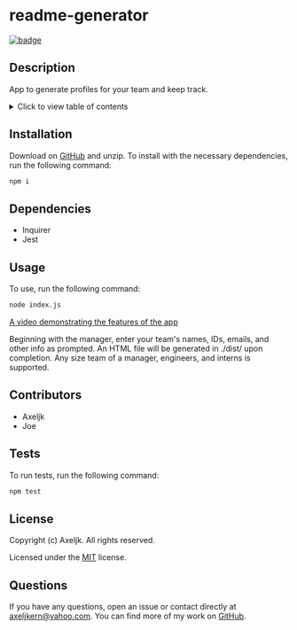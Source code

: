# readme-generator

[![badge](https://img.shields.io/github/license/Axeljk/uw_m10_team)](https://github.com/Axeljk/uw_m10_team/blob/main/LICENSE)

## Description
App to generate profiles for your team and keep track.

<details>
<summary>Click to view table of contents</summary>

## Table of Contents
* [Installation](#installation)
* [Dependencies](#dependencies)
* [Usage](#usage)
* [Contributors](#contributors)
* [Tests](#tests)
* [License](#license)
* [Questions](#questions)
</details>

## Installation
Download on [GitHub](https://github.com/Axeljk/uw_m10_team) and unzip.
To install with the necessary dependencies, run the following command:

```bash
npm i
```

## Dependencies
- Inquirer
- Jest

## Usage
To use, run the following command:

```bash
node index.js
```

[A video demonstrating the features of the app](https://watch.screencastify.com/v/5Mdg175gOOw8CVxorBHO)

Beginning with the manager, enter your team's names, IDs, emails, and other info as prompted. An HTML file will be generated in ./dist/ upon completion. Any size team of a manager, engineers, and interns is supported.

## Contributors
- Axeljk
- Joe

## Tests
To run tests, run the following command:

```bash
npm test
```

## License
Copyright (c) Axeljk. All rights reserved.

Licensed under the [MIT](https://github.com/Axeljk/uw_m10_team/blob/main/license) license.

## Questions
If you have any questions, open an issue or contact directly at [axeljkern@yahoo.com](mailto:axeljkern@yahoo.com). You can find more of my work on [GitHub](https://www.github.com/Axeljk).